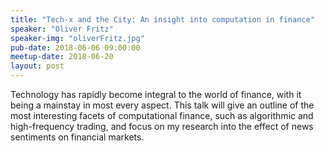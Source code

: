 ```yaml
---
title: "Tech-x and the City: An insight into computation in finance"
speaker: "Oliver Fritz"
speaker-img: "oliverFritz.jpg"
pub-date: 2018-06-06 09:00:00
meetup-date: 2018-06-20
layout: post
---
```


Technology has rapidly become integral to the world of finance, with it being a mainstay in most every aspect.
This talk will give an outline of the most interesting facets of computational finance, such as algorithmic and high-frequency trading, and focus on my research into the effect of news sentiments on financial markets.
